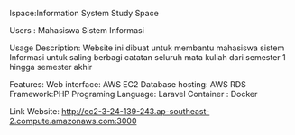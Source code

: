 Ispace:Information System Study Space

Users : 
Mahasiswa Sistem Informasi

Usage Description: 
Website ini dibuat untuk membantu mahasiswa sistem Informasi untuk saling berbagi catatan seluruh mata kuliah dari semester 1 hingga semester akhir

Features:
Web interface: AWS EC2
Database hosting: AWS RDS
Framework:PHP
Programing Language: Laravel
Container : Docker

Link Website: 
http://ec2-3-24-139-243.ap-southeast-2.compute.amazonaws.com:3000
